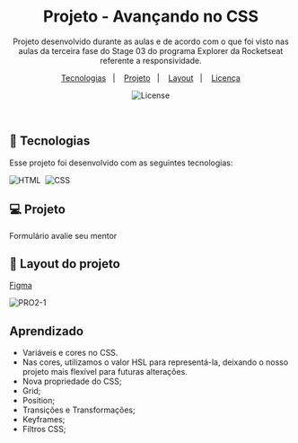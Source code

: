 
<h1 align="center"> Projeto - Avançando no CSS </h1>

<p align="center">
Projeto desenvolvido durante as aulas e de acordo com o que foi visto nas aulas da terceira fase do Stage 03 do programa Explorer da Rocketseat referente a responsividade.
</p>

<p align="center">
  <a href="#-tecnologias">Tecnologias</a>&nbsp;&nbsp;&nbsp;|&nbsp;&nbsp;&nbsp;
  <a href="#-projeto">Projeto</a>&nbsp;&nbsp;&nbsp;|&nbsp;&nbsp;&nbsp;
  <a href="#-layout">Layout</a>&nbsp;&nbsp;&nbsp;|&nbsp;&nbsp;&nbsp;
  <a href="#memo-licença">Licença</a>
</p>

<p align="center">
  <img alt="License" src="https://img.shields.io/static/v1?label=license&message=MIT&color=49AA26&labelColor=000000">
</p>

<br>

## 🚀 Tecnologias

Esse projeto foi desenvolvido com as seguintes tecnologias:

![HTML](https://img.shields.io/badge/-HTML-05122A?style=flat&logo=HTML5)&nbsp;
![CSS](https://img.shields.io/badge/-CSS-05122A?style=flat&logo=CSS3&logoColor=1572B6)&nbsp;

## 💻 Projeto

Formulário avalie seu mentor

## 🔖 Layout do projeto

[Figma](https://www.figma.com/community/file/1256354844988182987)

![PRO2-1](https://user-images.githubusercontent.com/94652702/216670634-566ddffa-3366-42a1-b57c-f44bc2137fc1.png)

## Aprendizado

- Variáveis e cores no CSS. 
- Nas cores, utilizamos o valor HSL para representá-la, deixando o nosso projeto mais flexível para futuras alterações.
- Nova propriedade do CSS;
- Grid;
- Position;
- Transições e Transformações;
- Keyframes;
- Filtros CSS;

